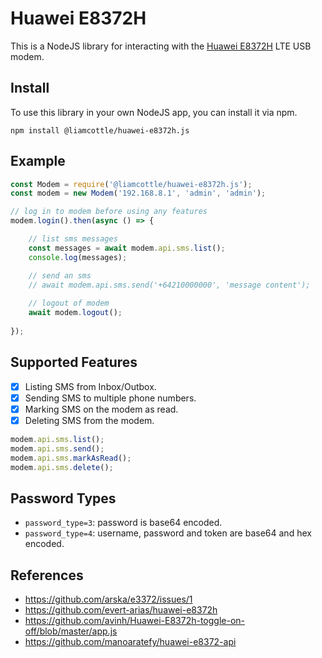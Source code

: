 # Huawei E8372H

This is a NodeJS library for interacting with the [Huawei E8372H](https://consumer.huawei.com/en/routers/e8372/) LTE USB modem.

## Install

To use this library in your own NodeJS app, you can install it via npm.

```shell
npm install @liamcottle/huawei-e8372h.js
```

## Example

```js
const Modem = require('@liamcottle/huawei-e8372h.js');
const modem = new Modem('192.168.8.1', 'admin', 'admin');

// log in to modem before using any features
modem.login().then(async () => {

    // list sms messages
    const messages = await modem.api.sms.list();
    console.log(messages);

    // send an sms
    // await modem.api.sms.send('+64210000000', 'message content');
    
    // logout of modem
    await modem.logout();
    
});
```

## Supported Features

- [x] Listing SMS from Inbox/Outbox.
- [x] Sending SMS to multiple phone numbers.
- [x] Marking SMS on the modem as read.
- [x] Deleting SMS from the modem.

```js
modem.api.sms.list();
modem.api.sms.send();
modem.api.sms.markAsRead();
modem.api.sms.delete();
```


## Password Types

- `password_type=3`: password is base64 encoded.
- `password_type=4`: username, password and token are base64 and hex encoded.

## References

- https://github.com/arska/e3372/issues/1
- https://github.com/evert-arias/huawei-e8372h
- https://github.com/avinh/Huawei-E8372h-toggle-on-off/blob/master/app.js
- https://github.com/manoaratefy/huawei-e8372-api
